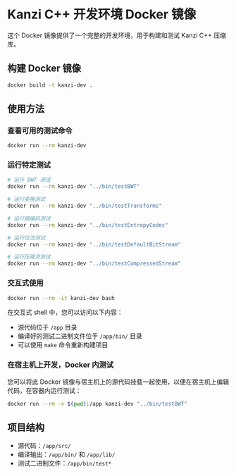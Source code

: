 # Kanzi C++ 开发环境 Docker 镜像

这个 Docker 镜像提供了一个完整的开发环境，用于构建和测试 Kanzi C++ 压缩库。

## 构建 Docker 镜像

```bash
docker build -t kanzi-dev .
```

## 使用方法

### 查看可用的测试命令

```bash
docker run --rm kanzi-dev
```

### 运行特定测试

```bash
# 运行 BWT 测试
docker run --rm kanzi-dev "../bin/testBWT"

# 运行变换测试
docker run --rm kanzi-dev "../bin/testTransforms"

# 运行熵编码测试
docker run --rm kanzi-dev "../bin/testEntropyCodec"

# 运行位流测试
docker run --rm kanzi-dev "../bin/testDefaultBitStream"

# 运行压缩流测试
docker run --rm kanzi-dev "../bin/testCompressedStream"
```

### 交互式使用

```bash
docker run --rm -it kanzi-dev bash
```

在交互式 shell 中，您可以访问以下内容：
- 源代码位于 `/app` 目录
- 编译好的测试二进制文件位于 `/app/bin/` 目录
- 可以使用 `make` 命令重新构建项目

### 在宿主机上开发，Docker 内测试

您可以将此 Docker 镜像与宿主机上的源代码挂载一起使用，以便在宿主机上编辑代码，在容器内运行测试：

```bash
docker run --rm -v $(pwd):/app kanzi-dev "../bin/testBWT"
```

## 项目结构

- 源代码：`/app/src/`
- 编译输出：`/app/bin/` 和 `/app/lib/`
- 测试二进制文件：`/app/bin/test*`